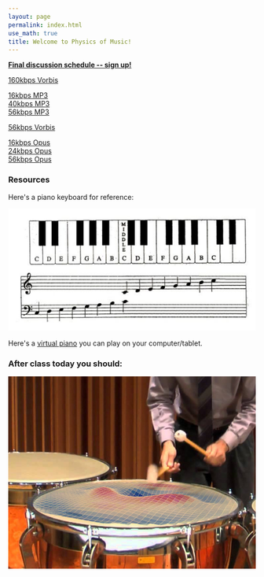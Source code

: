 ```yaml
---
layout: page 
permalink: index.html
use_math: true
title: Welcome to Physics of Music!
---
```



<b><a href="https://docs.google.com/spreadsheets/d/1lLRLoqReaHdoqZ1dift7NOEMM5lEvnkW3ohpsJdX9nA/edit?usp=sharing">Final discussion schedule -- sign up!</a></b>

<a href="EU-anthem.ogg">160kbps Vorbis</a><br>

<a href="EU-anthem-16kbps.mp3">16kbps MP3</a><br>
<a href="EU-anthem-40kbps.mp3">40kbps MP3</a><br>
<a href="EU-anthem-56kbps.mp3">56kbps MP3</a><br>

<a href="EU-anthem-quality0.ogg">56kbps Vorbis</a><br>

<a href="EU-anthem-16kbps.opus">16kbps Opus</a><br>
<a href="EU-anthem-24kbps.opus">24kbps Opus</a><br>
<a href="EU-anthem-56kbps.opus">56kbps Opus</a><br>

### Resources

Here's a piano keyboard for reference:

<img src="piano_keyboard_picture.jpg">

Here's a <a href="https://www.onlinepianist.com/virtual-piano">virtual piano</a> you can play on your computer/tablet.


### After class today you should:



<center><img src="timpanist.jpg"></center>
